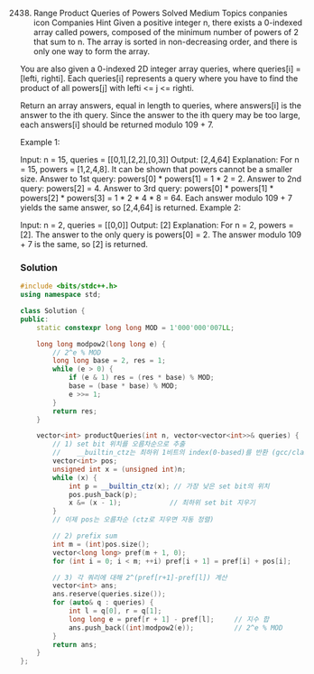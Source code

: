 2438. Range Product Queries of Powers
Solved
Medium
Topics
conpanies icon
Companies
Hint
Given a positive integer n, there exists a 0-indexed array called powers, composed of the minimum number of powers of 2 that sum to n. The array is sorted in non-decreasing order, and there is only one way to form the array.

You are also given a 0-indexed 2D integer array queries, where queries[i] = [lefti, righti]. Each queries[i] represents a query where you have to find the product of all powers[j] with lefti <= j <= righti.

Return an array answers, equal in length to queries, where answers[i] is the answer to the ith query. Since the answer to the ith query may be too large, each answers[i] should be returned modulo 109 + 7.

 

Example 1:

Input: n = 15, queries = [[0,1],[2,2],[0,3]]
Output: [2,4,64]
Explanation:
For n = 15, powers = [1,2,4,8]. It can be shown that powers cannot be a smaller size.
Answer to 1st query: powers[0] * powers[1] = 1 * 2 = 2.
Answer to 2nd query: powers[2] = 4.
Answer to 3rd query: powers[0] * powers[1] * powers[2] * powers[3] = 1 * 2 * 4 * 8 = 64.
Each answer modulo 109 + 7 yields the same answer, so [2,4,64] is returned.
Example 2:

Input: n = 2, queries = [[0,0]]
Output: [2]
Explanation:
For n = 2, powers = [2].
The answer to the only query is powers[0] = 2. The answer modulo 109 + 7 is the same, so [2] is returned.


### Solution

```cpp
#include <bits/stdc++.h>
using namespace std;

class Solution {
public:
    static constexpr long long MOD = 1'000'000'007LL;

    long long modpow2(long long e) {
        // 2^e % MOD
        long long base = 2, res = 1;
        while (e > 0) {
            if (e & 1) res = (res * base) % MOD;
            base = (base * base) % MOD;
            e >>= 1;
        }
        return res;
    }

    vector<int> productQueries(int n, vector<vector<int>>& queries) {
        // 1) set bit 위치를 오름차순으로 추출
        //    __builtin_ctz는 최하위 1비트의 index(0-based)를 반환 (gcc/clang)
        vector<int> pos;
        unsigned int x = (unsigned int)n;
        while (x) {
            int p = __builtin_ctz(x); // 가장 낮은 set bit의 위치
            pos.push_back(p);
            x &= (x - 1);            // 최하위 set bit 지우기
        }
        // 이제 pos는 오름차순 (ctz로 지우면 자동 정렬)

        // 2) prefix sum
        int m = (int)pos.size();
        vector<long long> pref(m + 1, 0);
        for (int i = 0; i < m; ++i) pref[i + 1] = pref[i] + pos[i];

        // 3) 각 쿼리에 대해 2^(pref[r+1]-pref[l]) 계산
        vector<int> ans;
        ans.reserve(queries.size());
        for (auto& q : queries) {
            int l = q[0], r = q[1];
            long long e = pref[r + 1] - pref[l];     // 지수 합
            ans.push_back((int)modpow2(e));          // 2^e % MOD
        }
        return ans;
    }
};

```